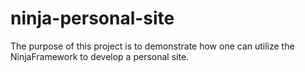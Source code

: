 # ninja-personal-site
The purpose of this project is to demonstrate how one can utilize the NinjaFramework to develop a personal site.
